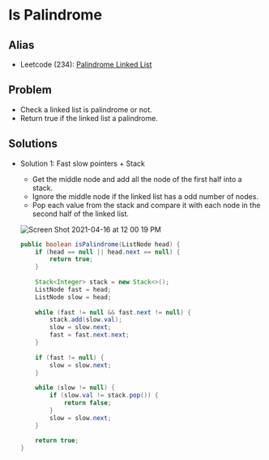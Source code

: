 # Is Palindrome

## Alias
- Leetcode (234): [Palindrome Linked List](https://leetcode.com/problems/palindrome-linked-list/)

## Problem
- Check a linked list is palindrome or not.
- Return true if the linked list a palindrome.

## Solutions
- Solution 1: Fast slow pointers + Stack
   - Get the middle node and add all the node of the first half into a stack.
   - Ignore the middle node if the linked list has a odd number of nodes.
   - Pop each value from the stack and compare it with each node in the second half of the linked list.

  ![Screen Shot 2021-04-16 at 12 00 19 PM](https://user-images.githubusercontent.com/8989447/115065432-5e159100-9eab-11eb-80c7-6e4acdea2827.png)

  ```java
  public boolean isPalindrome(ListNode head) {
      if (head == null || head.next == null) {
          return true;
      }
        
      Stack<Integer> stack = new Stack<>();
      ListNode fast = head;
      ListNode slow = head;
        
      while (fast != null && fast.next != null) {
          stack.add(slow.val);
          slow = slow.next;
          fast = fast.next.next;
      }
        
      if (fast != null) {
          slow = slow.next;
      }
        
      while (slow != null) {
          if (slow.val != stack.pop()) {
              return false;
          }
          slow = slow.next;
      }
        
      return true;
  }
  ```
